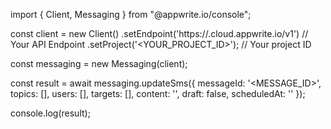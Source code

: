import { Client, Messaging } from "@appwrite.io/console";

const client = new Client()
    .setEndpoint('https://<REGION>.cloud.appwrite.io/v1') // Your API Endpoint
    .setProject('<YOUR_PROJECT_ID>'); // Your project ID

const messaging = new Messaging(client);

const result = await messaging.updateSms({
    messageId: '<MESSAGE_ID>',
    topics: [],
    users: [],
    targets: [],
    content: '<CONTENT>',
    draft: false,
    scheduledAt: ''
});

console.log(result);
